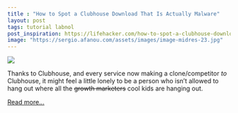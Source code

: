 ```yaml
---
title : "How to Spot a Clubhouse Download That Is Actually Malware"
layout: post
tags: tutorial labnol
post_inspiration: https://lifehacker.com/how-to-spot-a-clubhouse-download-that-is-actually-malwa-1846652655
image: "https://sergio.afanou.com/assets/images/image-midres-23.jpg"
---
```


<img src="https://i.kinja-img.com/gawker-media/image/upload/s--wEyZCMoE--/c_fit,fl_progressive,q_80,w_636/bxhee8v1pjrubnwybepe.png" /><p>Thanks to Clubhouse, and every service now making a clone/competitor <em>to </em>Clubhouse, it might feel a little lonely to be a person who isn’t allowed to hang out where all the <del>growth marketers</del> cool kids are hanging out.</p><p><a href="https://lifehacker.com/how-to-spot-a-clubhouse-download-that-is-actually-malwa-1846652655">Read more...</a></p>